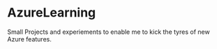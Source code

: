 # AzureLearning
Small Projects and experiements to enable me to kick the tyres of new Azure features.

